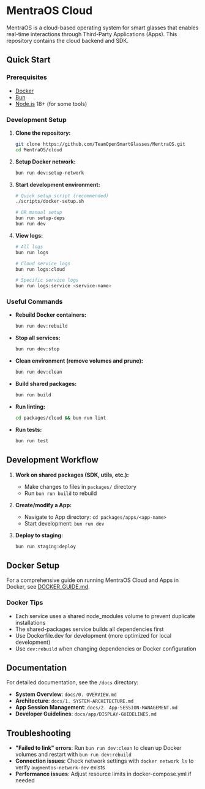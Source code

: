 # MentraOS Cloud

MentraOS is a cloud-based operating system for smart glasses that enables real-time interactions through Third-Party Applications (Apps). This repository contains the cloud backend and SDK.

## Quick Start

### Prerequisites

- [Docker](https://www.docker.com/get-started)
- [Bun](https://bun.sh/docs/installation)
- [Node.js](https://nodejs.org/) 18+ (for some tools)

### Development Setup

1. **Clone the repository:**
   ```bash
   git clone https://github.com/TeamOpenSmartGlasses/MentraOS.git
   cd MentraOS/cloud
   ```

2. **Setup Docker network:**
   ```bash
   bun run dev:setup-network
   ```

3. **Start development environment:**
   ```bash
   # Quick setup script (recommended)
   ./scripts/docker-setup.sh

   # OR manual setup
   bun run setup-deps
   bun run dev
   ```

4. **View logs:**
   ```bash
   # All logs
   bun run logs

   # Cloud service logs
   bun run logs:cloud

   # Specific service logs
   bun run logs:service <service-name>
   ```

### Useful Commands

- **Rebuild Docker containers:**
  ```bash
  bun run dev:rebuild
  ```

- **Stop all services:**
  ```bash
  bun run dev:stop
  ```

- **Clean environment (remove volumes and prune):**
  ```bash
  bun run dev:clean
  ```

- **Build shared packages:**
  ```bash
  bun run build
  ```

- **Run linting:**
  ```bash
  cd packages/cloud && bun run lint
  ```

- **Run tests:**
  ```bash
  bun run test
  ```

## Development Workflow

1. **Work on shared packages (SDK, utils, etc.):**
   - Make changes to files in `packages/` directory
   - Run `bun run build` to rebuild

2. **Create/modify a App:**
   - Navigate to App directory: `cd packages/apps/<app-name>`
   - Start development: `bun run dev`

3. **Deploy to staging:**
   ```bash
   bun run staging:deploy
   ```

## Docker Setup

For a comprehensive guide on running MentraOS Cloud and Apps in Docker, see [DOCKER_GUIDE.md](./DOCKER_GUIDE.md).

### Docker Tips

- Each service uses a shared node_modules volume to prevent duplicate installations
- The shared-packages service builds all dependencies first
- Use Dockerfile.dev for development (more optimized for local development)
- Use `dev:rebuild` when changing dependencies or Docker configuration

## Documentation

For detailed documentation, see the `/docs` directory:

- **System Overview**: `docs/0. OVERVIEW.md`
- **Architecture**: `docs/1. SYSTEM-ARCHITECTURE.md`
- **App Session Management**: `docs/2. App-SESSION-MANAGEMENT.md`
- **Developer Guidelines**: `docs/app/DISPLAY-GUIDELINES.md`

## Troubleshooting

- **"Failed to link" errors**: Run `bun run dev:clean` to clean up Docker volumes and restart with `bun run dev:rebuild`
- **Connection issues**: Check network settings with `docker network ls` to verify `augmentos-network-dev` exists
- **Performance issues**: Adjust resource limits in docker-compose.yml if needed
